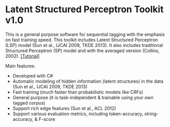 # Latent Structured Perceptron Toolkit v1.0
This is a general purpose software for sequential tagging with the emphasis on fast training speed. This toolkit includes Latent Structured Perceptron (LSP) model (Sun et al., IJCAI 2009, TKDE 2013). It also includes traditional Structured Perceptron (SP) model and with the averaged version (Collins, 2002). [[Tutorial]](LSP.tu.pdf)

Main features:

 - Developed with C#
 - Automatic modeling of hidden information (latent structures) in the data (Sun et al., IJCAI 2009, TKDE 2013)
 - Fast training (much faster than probabilistic models like CRFs)
 - General purpose (it is task-independent & trainable using your own tagged corpus)
 - Support rich edge features (Sun et al., ACL 2012)
 - Support various evaluation metrics, including token-accuracy, string-accuracy, & F-score
